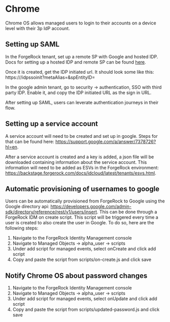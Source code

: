 # Chrome

Chrome OS allows managed users to login to their accounts on a device level with their 3p IdP account. 

## Setting up SAML

In the ForgeRock tenant, set up a remote SP with Google and hosted IDP. Docs for setting up a hosted IDP and remote SP can be found [here](https://backstage.forgerock.com/docs/idcloud-am/latest/saml2-guide/saml2-providers-and-cots.html). 

Once it is created, get the IDP initiated url. It should look some like this: https://<am-url>/idpssoinit?metaAlias=<idp meta alias>&spEntityID=<sp entity id>

In the google admin tenant, go to security -> authentication, SSO with third party IDP. Enable it, and copy the IDP initiated URL as the sign in URL.

After setting up SAML, users can leverate authentication journeys in their flow. 


## Setting up a service account

A service account will need to be created and set up in google. Steps for that can be found here: https://support.google.com/a/answer/7378726?hl=en.

After a service account is created and a key is added, a json file will be downloaded containing information about the service account. This information will need to be added as ESVs in the ForgeRock environment: https://backstage.forgerock.com/docs/idcloud/latest/tenants/esvs.html. 

## Automatic provisioning of usernames to google

Users can be automatically provisioned from ForgeRock to Google using the Google directory api: https://developers.google.com/admin-sdk/directory/reference/rest/v1/users/insert. This can be done through a ForgeRock IDM on create script. This script will be triggered every time a user is created to also create the user in Google. To do so, here are the following steps:

1) Navigate to the ForgeRock Identity Management console
2) Navigate to Managed Objects -> alpha_user -> scripts
3) Under add script for managed events, select onCreate and click add script
4) Copy and paste the script from scripts/on-create.js and click save

## Notify Chrome OS about password changes

1) Navigate to the ForgeRock Identity Management console
2) Navigate to Managed Objects -> alpha_user -> scripts
3) Under add script for managed events, select onUpdate and click add script
4) Copy and paste the script from scripts/updated-password.js and click save
